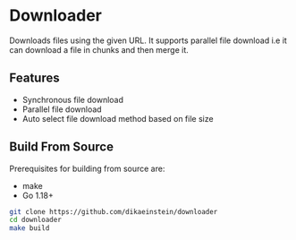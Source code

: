 # Downloader

Downloads files using the given URL. It supports parallel file download i.e it can download a file in chunks and then merge it.

## Features

- Synchronous file download
- Parallel file download
- Auto select file download method based on file size
<!-- - Download multiple files (either sync or parallel) -->

## Build From Source

Prerequisites for building from source are:

- make
- Go 1.18+

```bash
git clone https://github.com/dikaeinstein/downloader
cd downloader
make build
```
